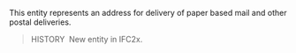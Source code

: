 ﻿This entity represents an address for delivery of paper based mail and other postal deliveries.

> HISTORY&nbsp; New entity in IFC2x.